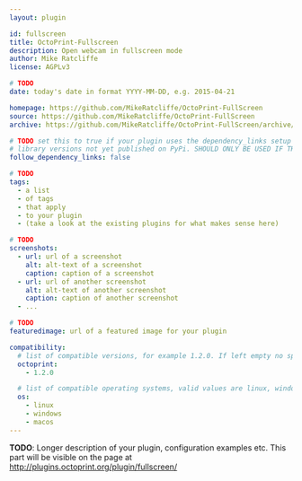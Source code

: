 ```yaml
---
layout: plugin

id: fullscreen
title: OctoPrint-Fullscreen
description: Open webcam in fullscreen mode
author: Mike Ratcliffe
license: AGPLv3

# TODO
date: today's date in format YYYY-MM-DD, e.g. 2015-04-21

homepage: https://github.com/MikeRatcliffe/OctoPrint-FullScreen
source: https://github.com/MikeRatcliffe/OctoPrint-FullScreen
archive: https://github.com/MikeRatcliffe/OctoPrint-FullScreen/archive/master.zip

# TODO set this to true if your plugin uses the dependency_links setup parameter to include
# library versions not yet published on PyPi. SHOULD ONLY BE USED IF THERE IS NO OTHER OPTION!
follow_dependency_links: false

# TODO
tags:
  - a list
  - of tags
  - that apply
  - to your plugin
  - (take a look at the existing plugins for what makes sense here)

# TODO
screenshots:
  - url: url of a screenshot
    alt: alt-text of a screenshot
    caption: caption of a screenshot
  - url: url of another screenshot
    alt: alt-text of another screenshot
    caption: caption of another screenshot
  - ...

# TODO
featuredimage: url of a featured image for your plugin

compatibility:
  # list of compatible versions, for example 1.2.0. If left empty no specific version requirement will be assumed
  octoprint:
    - 1.2.0

  # list of compatible operating systems, valid values are linux, windows, macos, leaving empty defaults to all
  os:
    - linux
    - windows
    - macos
---
```


**TODO**: Longer description of your plugin, configuration examples etc. This part will be visible on the page at
http://plugins.octoprint.org/plugin/fullscreen/

